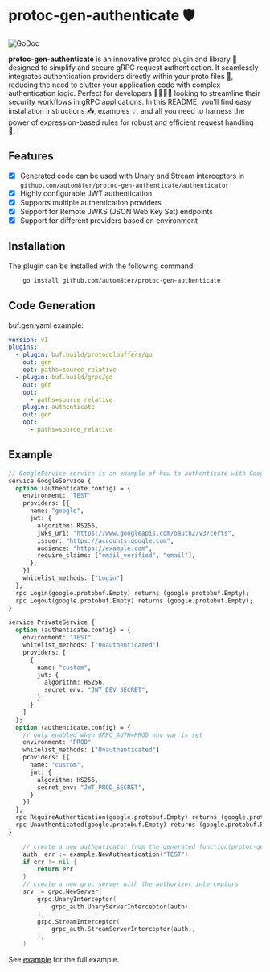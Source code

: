 # protoc-gen-authenticate 🛡️

![GoDoc](https://godoc.org/github.com/autom8ter/protoc-gen-authenticate?status.svg)

**protoc-gen-authenticate** is an innovative protoc plugin and library 🌟 designed to simplify and secure gRPC request
authentication.
It seamlessly integrates authentication providers directly within your proto files 📝, reducing the need to clutter your
application code with complex authentication logic.
Perfect for developers 👨‍💻👩‍💻 looking to streamline their security workflows in gRPC applications.
In this README, you'll find easy installation instructions 📥, examples 💡, and all you need to harness the power of
expression-based rules for robust and efficient request handling 💼.

## Features

- [x] Generated code can be used with Unary and Stream interceptors in `github.com/autom8ter/protoc-gen-authenticate/authenticator`
- [x] Highly configurable JWT authentication
- [x] Supports multiple authentication providers
- [x] Support for Remote JWKS (JSON Web Key Set) endpoints
- [x] Support for different providers based on environment

## Installation

The plugin can be installed with the following command:

```bash
    go install github.com/autom8ter/protoc-gen-authenticate
```

## Code Generation

buf.gen.yaml example:

```yaml
version: v1
plugins:
  - plugin: buf.build/protocolbuffers/go
    out: gen
    opt: paths=source_relative
  - plugin: buf.build/grpc/go
    out: gen
    opt:
      - paths=source_relative
  - plugin: authenticate
    out: gen
    opt:
      - paths=source_relative
```

## Example

```proto
// GoogleService service is an example of how to authenticate with Google's OAuth2 service
service GoogleService {
  option (authenticate.config) = {
    environment: "TEST"
    providers: [{
      name: "google",
      jwt: {
        algorithm: RS256,
        jwks_uri: "https://www.googleapis.com/oauth2/v3/certs",
        issuer: "https://accounts.google.com",
        audience: "https://example.com",
        require_claims: ["email_verified", "email"],
      },
    }]
    whitelist_methods: ["Login"]
  };
  rpc Login(google.protobuf.Empty) returns (google.protobuf.Empty);
  rpc Logout(google.protobuf.Empty) returns (google.protobuf.Empty);
}

service PrivateService {
  option (authenticate.config) = {
    environment: "TEST"
    whitelist_methods: ["Unauthenticated"]
    providers: [
      {
        name: "custom",
        jwt: {
          algorithm: HS256,
          secret_env: "JWT_DEV_SECRET",
        }
      }
    ]
  };
  option (authenticate.config) = {
    // only enabled when GRPC_AUTH=PROD env var is set
    environment: "PROD"
    whitelist_methods: ["Unauthenticated"]
    providers: [{
      name: "custom",
      jwt: {
        algorithm: HS256,
        secret_env: "JWT_PROD_SECRET",
      }
    }]
  };
  rpc RequireAuthentication(google.protobuf.Empty) returns (google.protobuf.Empty);
  rpc Unauthenticated(google.protobuf.Empty) returns (google.protobuf.Empty);
}
```

```go
    // create a new authenticator from the generated function(protoc-gen-authenticate)
	auth, err := example.NewAuthentication("TEST")
	if err != nil {
		return err
	}
	// create a new grpc server with the authorizer interceptors
	srv := grpc.NewServer(
		grpc.UnaryInterceptor(
			grpc_auth.UnaryServerInterceptor(auth),
		),
		grpc.StreamInterceptor(
			grpc_auth.StreamServerInterceptor(auth),
		),
	)
```

See [example](example) for the full example.
